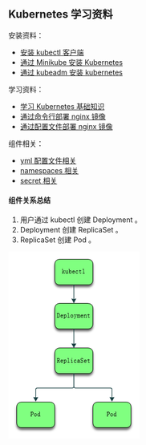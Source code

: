 ## Kubernetes 学习资料

安装资料：

- [安装 kubectl 客户端](install-kubernetes-kubectl.md)
- [通过 Minikube 安装 Kubernetes](install-kubernetes-minikube.md)
- [通过 kubeadm 安装 kubernetes](install-kubernetes-kubeadm.md)

学习资料：

- [学习 Kubernetes 基础知识](learn-kubernetes-basics.md)
- [通过命令行部署 nginx 镜像](learn-nginx-command.md)
- [通过配置文件部署 nginx 镜像](learn-nginx-yml.md)

组件相关：

- [yml 配置文件相关](docs/docs-kubernetes-yml.md)
- [namespaces 相关](docs/docs-kubernetes-namespaces.md)
- [secret 相关](docs/docs-kubernetes-secret.md)

#### 组件关系总结

1. 用户通过 kubectl 创建 Deployment 。
2. Deployment 创建 ReplicaSet 。
3. ReplicaSet 创建 Pod 。

![1590478941730](assets/1590478941730.png)